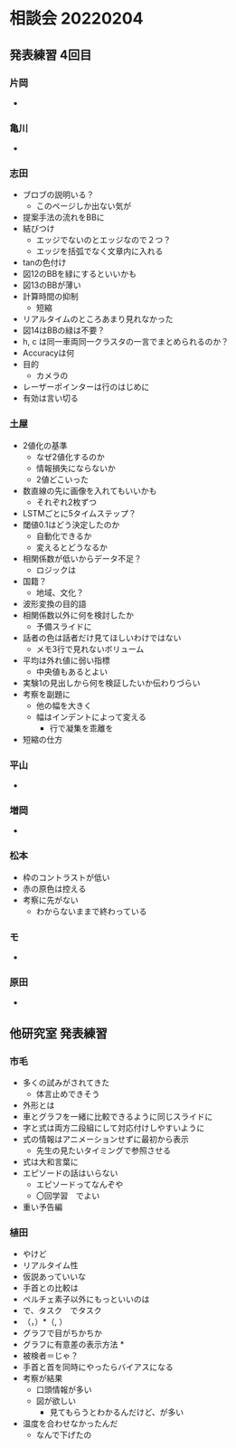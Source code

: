 <!-- tex script for md -->
<script type="text/javascript" async src="https://cdnjs.cloudflare.com/ajax/libs/mathjax/2.7.7/MathJax.js?config=TeX-MML-AM_CHTML">
</script>
<script type="text/x-mathjax-config">
 MathJax.Hub.Config({
 tex2jax: {
 inlineMath: [['$', '$'] ],
 displayMath: [ ['$$','$$'], ["\\[","\\]"] ]
 }
 });
</script>

# 相談会 20220204

## 発表練習 4回目

### 片岡
- 

### 亀川
- 

### 志田
- ブロブの説明いる？
    - このページしか出ない気が
- 提案手法の流れをBBに
- 結びつけ
    - エッジでないのとエッジなので２つ？
    - エッジを括弧でなく文章内に入れる
- tanの色付け
- 図12のBBを緑にするといいかも
- 図13のBBが薄い
- 計算時間の抑制
    - 短縮
- リアルタイムのところあまり見れなかった
- 図14はBBの緑は不要？
- h, c は同一車両同一クラスタの一言でまとめられるのか？
- Accuracyは何
- 目的
    - カメラの
- レーザーポインターは行のはじめに
- 有効は言い切る

### 土屋
- 2値化の基準
    - なぜ2値化するのか
    - 情報損失にならないか
    - 2値どこいった
- 数直線の先に画像を入れてもいいかも
    - それぞれ2枚ずつ
- LSTMごとに5タイムステップ？
- 閾値0.1はどう決定したのか
    - 自動化できるか
    - 変えるとどうなるか
- 相関係数が低いからデータ不足？
    - ロジックは
- 国籍？
    - 地域、文化？
- 波形変換の目的語
- 相関係数以外に何を検討したか
    - 予備スライドに
- 話者の色は話者だけ見てほしいわけではない
    - メモ3行で見れないボリューム
- 平均は外れ値に弱い指標
    - 中央値もあるとよい
- 実験1の見出しから何を検証したいか伝わりづらい
- 考察を副題に
    - 他の幅を大きく
    - 幅はインデントによって変える
        - 行で凝集を乖離を
- 短縮の仕方

### 平山
- 

### 増岡
- 

### 松本
- 枠のコントラストが低い
- 赤の原色は控える
- 考察に先がない
    - わからないままで終わっている

### モ
- 

### 原田
- 

## 他研究室 発表練習

### 市毛
- 多くの試みがされてきた
    - 体言止めできそう
- 外形とは
- 車とグラフを一緒に比較できるように同じスライドに
- 字と式は両方二段組にして対応付けしやすいように
- 式の情報はアニメーションせずに最初から表示
    - 先生の見たいタイミングで参照させる
- 式は大和言葉に
- エピソードの話はいらない
    - エピソードってなんぞや
    - 〇回学習　でよい
- 重い予告編

### 植田
- やけど
- リアルタイム性
- 仮説あっていいな
- 手首との比較は
- ペルチェ素子以外にもっといいのは
- で、タスク　でタスク
- （，）*（, ）
- グラフで目がちかちか
- グラフに有意差の表示方法 *
- 被検者＝じゃ？
- 手首と首を同時にやったらバイアスになる
- 考察が結果
    - 口頭情報が多い
    - 図が欲しい
        - 見てもらうとわかるんだけど、が多い
- 温度を合わせなかったんだ
    - なんで下げたの

